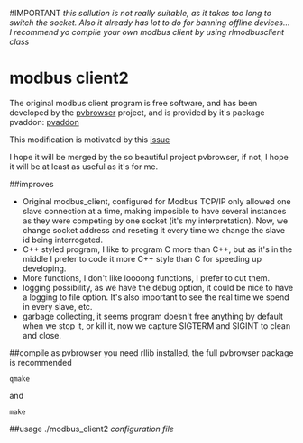 #IMPORTANT
*this sollution is not really suitable, as it takes too long to switch the socket. Also it already has lot to do for banning offline devices... I recommend yo compile your own modbus client by using rlmodbusclient class*

modbus client2
========

The original modbus client program is free software, and has been developed by the [pvbrowser](pvbrowser.de) project, and is provided by it's package pvaddon: [pvaddon](https://github.com/pvbrowser/pvbaddon)

This modification is motivated by this [issue](https://github.com/pvbrowser/pvbaddon/issues/2)

I hope it will be merged by the so beautiful project pvbrowser, if not, I hope it will be at least as useful as it's for me.

##improves
+ Original modbus_client, configured for Modbus TCP/IP only allowed one slave connection at a time, making imposible to have several instances as they were competing by one socket (it's my interpretation). Now, we change socket address and reseting it every time we change the slave id being interrogated.
+ C++ styled program, I like to program C more than C++, but as it's in the middle I prefer to code it more C++ style than C for speeding up developing.
+ More functions, I don't like loooong functions, I prefer to cut them.
+ logging possibility, as we have the debug option, it could be nice to have a logging to file option. It's also important to see the real time we spend in every slave, etc.
+ garbage collecting, it seems program doesn't free anything by default when we stop it, or kill it, now we capture SIGTERM and SIGINT to clean and close.

##compile
as pvbrowser you need rllib installed, the full pvbrowser package is recommended
```
qmake
```
and
```
make
```
##usage
./modbus_client2 *configuration file*
